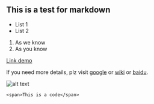 ## This is a test for markdown ##

* List 1
* List 2

1. As we know
2. As you know

[Link demo](http://jeechang.com)

If you need more details, plz visit [google][1] or [wiki][2] or [baidu][3].

[1]: http://www.google.com
[2]: http://www.wikipedia.org
[3]: http://www.baidu.com

![alt text](http://d5.sina.com.cn/201303/01/478882.jpg "What is your name")

`<span>This is a code</span>`
  <table></table>
